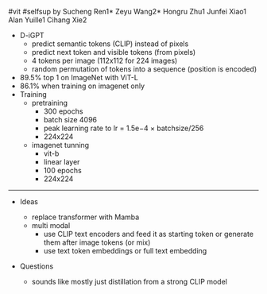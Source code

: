 #vit #selfsup
by Sucheng Ren1* Zeyu Wang2* Hongru Zhu1 Junfei Xiao1 Alan Yuille1 Cihang Xie2

- D-iGPT
	- predict semantic tokens (CLIP) instead of pixels 
	- predict next token and visible tokens (from pixels)
	- 4 tokens per image (112x112 for 224 images)
	- random permutation of tokens into a sequence (position is encoded)
- 89.5% top 1 on ImageNet with ViT-L
- 86.1% when training on imagenet only
- Training
	- pretraining
		- 300 epochs
		- batch size 4096
		- peak learning rate to lr = 1.5e−4 × batchsize/256
		- 224x224
	- imagenet tunning
		- vit-b
		- linear layer
		- 100 epochs
		- 224x224


---
- Ideas
	- replace transformer with Mamba
	- multi modal 
		- use CLIP text encoders and feed it as starting token or generate them after image tokens (or mix)
		- use text token embeddings or full text embedding

- Questions
	- sounds like mostly just distillation from a strong CLIP model